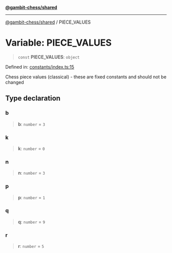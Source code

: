 [**@gambit-chess/shared**](../README.md)

***

[@gambit-chess/shared](../globals.md) / PIECE\_VALUES

# Variable: PIECE\_VALUES

> `const` **PIECE\_VALUES**: `object`

Defined in: [constants/index.ts:15](https://github.com/cango91/gambit-chess/blob/b8ea13e4976c99c29d095eae7bc504b86f9add51/shared/src/constants/index.ts#L15)

Chess piece values (classical) - these are fixed constants and should not be changed

## Type declaration

### b

> **b**: `number` = `3`

### k

> **k**: `number` = `0`

### n

> **n**: `number` = `3`

### p

> **p**: `number` = `1`

### q

> **q**: `number` = `9`

### r

> **r**: `number` = `5`
